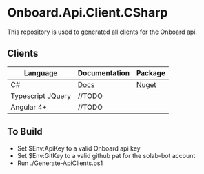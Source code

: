 # Onboard.Api.Client.CSharp

This repository is used to generated all clients for the Onboard api.

## Clients
|      Language      |           Documentation             | Package |
|--------------------|-------------------------------------|---------|
| C#                 | [Docs](docs/csharp/index.md)        | [Nuget](https://www.nuget.org/packages/Onboard.Api.Client.CSharp/)
| Typescript JQuery  | //TODO                              |
| Angular 4+         | //TODO                              |

## To Build

* Set $Env:ApiKey to a valid Onboard api key
* Set $Env:GitKey to a valid github pat for the solab-bot account
* Run ./Generate-ApiClients.ps1